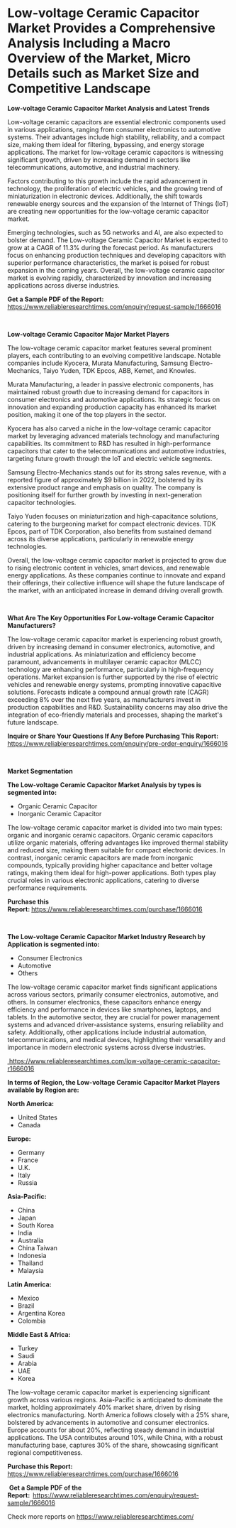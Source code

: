 <p><h1>Low-voltage Ceramic Capacitor Market Provides a Comprehensive Analysis Including a Macro Overview of the Market, Micro Details such as Market Size and Competitive Landscape</h1></p><p><strong>Low-voltage Ceramic Capacitor Market Analysis and Latest Trends</strong></p>
<p><p>Low-voltage ceramic capacitors are essential electronic components used in various applications, ranging from consumer electronics to automotive systems. Their advantages include high stability, reliability, and a compact size, making them ideal for filtering, bypassing, and energy storage applications. The market for low-voltage ceramic capacitors is witnessing significant growth, driven by increasing demand in sectors like telecommunications, automotive, and industrial machinery.</p><p>Factors contributing to this growth include the rapid advancement in technology, the proliferation of electric vehicles, and the growing trend of miniaturization in electronic devices. Additionally, the shift towards renewable energy sources and the expansion of the Internet of Things (IoT) are creating new opportunities for the low-voltage ceramic capacitor market. </p><p>Emerging technologies, such as 5G networks and AI, are also expected to bolster demand. The Low-voltage Ceramic Capacitor Market is expected to grow at a CAGR of 11.3% during the forecast period. As manufacturers focus on enhancing production techniques and developing capacitors with superior performance characteristics, the market is poised for robust expansion in the coming years. Overall, the low-voltage ceramic capacitor market is evolving rapidly, characterized by innovation and increasing applications across diverse industries.</p></p>
<p><strong>Get a Sample PDF of the Report:&nbsp;</strong> <a href="https://www.reliableresearchtimes.com/enquiry/request-sample/1666016?utm_campaign=2457&utm_medium=2&utm_source=Github&utm_content=ia&utm_term=12022025&utm_id=low-voltage-ceramic-capacitor">https://www.reliableresearchtimes.com/enquiry/request-sample/1666016</a></p>
<p>&nbsp;</p>
<p><strong>Low-voltage Ceramic Capacitor Major Market Players</strong></p>
<p><p>The low-voltage ceramic capacitor market features several prominent players, each contributing to an evolving competitive landscape. Notable companies include Kyocera, Murata Manufacturing, Samsung Electro-Mechanics, Taiyo Yuden, TDK Epcos, ABB, Kemet, and Knowles. </p><p>Murata Manufacturing, a leader in passive electronic components, has maintained robust growth due to increasing demand for capacitors in consumer electronics and automotive applications. Its strategic focus on innovation and expanding production capacity has enhanced its market position, making it one of the top players in the sector.</p><p>Kyocera has also carved a niche in the low-voltage ceramic capacitor market by leveraging advanced materials technology and manufacturing capabilities. Its commitment to R&D has resulted in high-performance capacitors that cater to the telecommunications and automotive industries, targeting future growth through the IoT and electric vehicle segments.</p><p>Samsung Electro-Mechanics stands out for its strong sales revenue, with a reported figure of approximately $9 billion in 2022, bolstered by its extensive product range and emphasis on quality. The company is positioning itself for further growth by investing in next-generation capacitor technologies.</p><p>Taiyo Yuden focuses on miniaturization and high-capacitance solutions, catering to the burgeoning market for compact electronic devices. TDK Epcos, part of TDK Corporation, also benefits from sustained demand across its diverse applications, particularly in renewable energy technologies.</p><p>Overall, the low-voltage ceramic capacitor market is projected to grow due to rising electronic content in vehicles, smart devices, and renewable energy applications. As these companies continue to innovate and expand their offerings, their collective influence will shape the future landscape of the market, with an anticipated increase in demand driving overall growth.</p></p>
<p>&nbsp;</p>
<p><strong>What Are The Key Opportunities For Low-voltage Ceramic Capacitor Manufacturers?</strong></p>
<p><p>The low-voltage ceramic capacitor market is experiencing robust growth, driven by increasing demand in consumer electronics, automotive, and industrial applications. As miniaturization and efficiency become paramount, advancements in multilayer ceramic capacitor (MLCC) technology are enhancing performance, particularly in high-frequency operations. Market expansion is further supported by the rise of electric vehicles and renewable energy systems, prompting innovative capacitive solutions. Forecasts indicate a compound annual growth rate (CAGR) exceeding 8% over the next five years, as manufacturers invest in production capabilities and R&D. Sustainability concerns may also drive the integration of eco-friendly materials and processes, shaping the market's future landscape.</p></p>
<p><strong>Inquire or Share Your Questions If Any Before Purchasing This Report:</strong> <a href="https://www.reliableresearchtimes.com/enquiry/pre-order-enquiry/1666016?utm_campaign=2457&utm_medium=2&utm_source=Github&utm_content=ia&utm_term=12022025&utm_id=low-voltage-ceramic-capacitor">https://www.reliableresearchtimes.com/enquiry/pre-order-enquiry/1666016</a></p>
<p>&nbsp;</p>
<p><strong>Market Segmentation</strong></p>
<p><strong>The Low-voltage Ceramic Capacitor Market Analysis by types is segmented into:</strong></p>
<p><ul><li>Organic Ceramic Capacitor</li><li>Inorganic Ceramic Capacitor</li></ul></p>
<p><p>The low-voltage ceramic capacitor market is divided into two main types: organic and inorganic ceramic capacitors. Organic ceramic capacitors utilize organic materials, offering advantages like improved thermal stability and reduced size, making them suitable for compact electronic devices. In contrast, inorganic ceramic capacitors are made from inorganic compounds, typically providing higher capacitance and better voltage ratings, making them ideal for high-power applications. Both types play crucial roles in various electronic applications, catering to diverse performance requirements.</p></p>
<p><strong>Purchase this Report:&nbsp;</strong><a href="https://www.reliableresearchtimes.com/purchase/1666016?utm_campaign=2457&utm_medium=2&utm_source=Github&utm_content=ia&utm_term=12022025&utm_id=low-voltage-ceramic-capacitor">https://www.reliableresearchtimes.com/purchase/1666016</a></p>
<p>&nbsp;</p>
<p><strong>The Low-voltage Ceramic Capacitor Market Industry Research by Application is segmented into:</strong></p>
<p><ul><li>Consumer Electronics</li><li>Automotive</li><li>Others</li></ul></p>
<p><p>The low-voltage ceramic capacitor market finds significant applications across various sectors, primarily consumer electronics, automotive, and others. In consumer electronics, these capacitors enhance energy efficiency and performance in devices like smartphones, laptops, and tablets. In the automotive sector, they are crucial for power management systems and advanced driver-assistance systems, ensuring reliability and safety. Additionally, other applications include industrial automation, telecommunications, and medical devices, highlighting their versatility and importance in modern electronic systems across diverse industries.</p></p>
<p><a href="https://www.reliableresearchtimes.com/low-voltage-ceramic-capacitor-r1666016?utm_campaign=2457&utm_medium=2&utm_source=Github&utm_content=ia&utm_term=12022025&utm_id=low-voltage-ceramic-capacitor">&nbsp;https://www.reliableresearchtimes.com/low-voltage-ceramic-capacitor-r1666016</a></p>
<p><strong>In terms of Region, the Low-voltage Ceramic Capacitor Market Players available by Region are:</strong></p>
<p>
    <p> <strong> North America: </strong>
        <ul>
            <li>United States</li>
            <li>Canada</li>
        </ul>
        </p> 
    <p> <strong> Europe: </strong>
        <ul>
            <li>Germany</li>
            <li>France</li>
            <li>U.K.</li>
            <li>Italy</li>
            <li>Russia</li>
        </ul>
        </p> 
    <p> <strong> Asia-Pacific: </strong>
        <ul>
            <li>China</li>
            <li>Japan</li>
            <li>South Korea</li>
            <li>India</li>
            <li>Australia</li>
            <li>China Taiwan</li>
            <li>Indonesia</li>
            <li>Thailand</li>
            <li>Malaysia</li>
        </ul>
        </p> 
    <p> <strong> Latin America: </strong>
        <ul>
            <li>Mexico</li>
            <li>Brazil</li>
            <li>Argentina Korea</li>
            <li>Colombia</li>
        </ul>
        </p> 
    <p> <strong> Middle East & Africa: </strong>
        <ul>
            <li>Turkey</li>
            <li>Saudi</li>
            <li>Arabia</li>
            <li>UAE</li>
            <li>Korea</li>
        </ul>
    </p>
    </p>
<p><p>The low-voltage ceramic capacitor market is experiencing significant growth across various regions. Asia-Pacific is anticipated to dominate the market, holding approximately 40% market share, driven by rising electronics manufacturing. North America follows closely with a 25% share, bolstered by advancements in automotive and consumer electronics. Europe accounts for about 20%, reflecting steady demand in industrial applications. The USA contributes around 10%, while China, with a robust manufacturing base, captures 30% of the share, showcasing significant regional competitiveness.</p></p>
<p><strong>Purchase this Report: </strong><a href="https://www.reliableresearchtimes.com/purchase/1666016?utm_campaign=2457&utm_medium=2&utm_source=Github&utm_content=ia&utm_term=12022025&utm_id=low-voltage-ceramic-capacitor">https://www.reliableresearchtimes.com/purchase/1666016</a></p>
<p>&nbsp;<strong>Get a Sample PDF of the Report:&nbsp;&nbsp;</strong><a href="https://www.reliableresearchtimes.com/enquiry/request-sample/1666016?utm_campaign=2457&utm_medium=2&utm_source=Github&utm_content=ia&utm_term=12022025&utm_id=low-voltage-ceramic-capacitor">https://www.reliableresearchtimes.com/enquiry/request-sample/1666016</a></p>
<p><strong></strong></p>
<p>Check more reports on <a href="https://www.reliableresearchtimes.com/?utm_campaign=2457&utm_medium=2&utm_source=Github&utm_content=ia&utm_term=12022025&utm_id=low-voltage-ceramic-capacitor">https://www.reliableresearchtimes.com/</a></p>